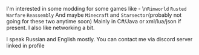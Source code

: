 I'm interested in some modding for some games like -
\n`Rimworld`
`Rusted Warfare`
`Reassembly`
And maybe `Minecraf`t and `Starsector`(probably not going for these two anytime soon)
Mainly in C#/Java or xml/lua/json if present.
I also like networking a bit.

I speak Russian and English mostly. You can contact me via discord server linked in profile
